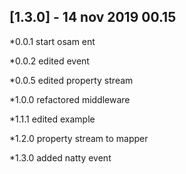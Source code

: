 ## [1.3.0] - 14 nov 2019 00.15

*0.0.1 start osam ent

*0.0.2 edited event

*0.0.5 edited property stream

*1.0.0 refactored middleware

*1.1.1 edited example

*1.2.0 property stream to mapper

*1.3.0 added natty event
